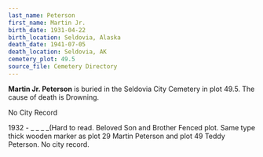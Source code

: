 ```yaml
---
last_name: Peterson
first_name: Martin Jr.
birth_date: 1931-04-22
birth_location: Seldovia, Alaska
death_date: 1941-07-05
death_location: Seldovia, AK
cemetery_plot: 49.5
source_file: Cemetery Directory
---
```

**Martin Jr.   Peterson** is buried in the Seldovia City Cemetery in plot 49.5.  The cause of death is Drowning.

No City Record

1932 - _ _ _ _(Hard to read. Beloved Son and Brother Fenced plot. Same type thick wooden marker as plot 29 Martin Peterson and plot 49 Teddy Peterson. No city record.
